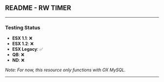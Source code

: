 ## README - RW TIMER

---

### Testing Status

- **ESX 1.1**: :x:
- **ESX 1.2**: :x:
- **ESX Legacy**: :white_check_mark:
- **QB**: :x:
- **ND**: :x:

*Note: For now, this resource only functions with OX MySQL.*

--- 
